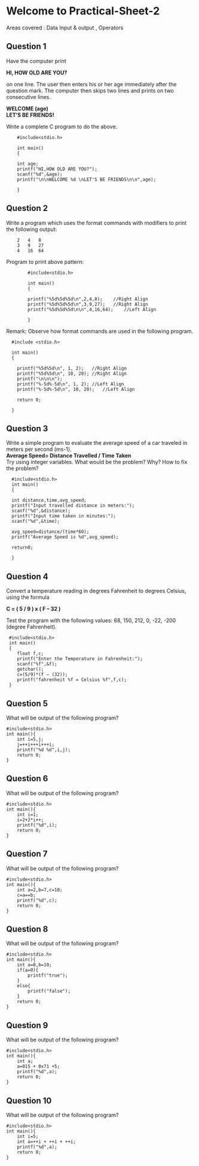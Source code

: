 # Welcome to Practical-Sheet-2 
Areas covered :	Data Input & output , Operators

## **Question 1** <br/>
Have the computer print

   **HI, HOW OLD ARE YOU?**

on one line. The user then enters his or her age immediately after the question mark. The computer then skips two lines and prints on two consecutive lines.

**WELCOME (age)<br/>
LET’S BE FRIENDS!**

Write a complete C program to do the above.
        
        #include<stdio.h>
        
        int main()
        {
        
        int age;
        printf("HI,HOW OLD ARE YOU?");
        scanf("%d",&age);
        printf("\n\nWELCOME %d \nLET'S BE FRIENDS\n\n",age);
        
        }
        
## Question 2
Write a program which uses the format commands with modifiers to print the following output:

        2	4	8
        3	9	27
        4	16	64
        
Program to print above pattern:
            
            #include<stdio.h>
            
            int main()
            {
            
            printf("%5d%5d%5d\n",2,4,8);	//Right Align
            printf("%5d%5d%5d\n",3,9,27);	//Right Align
            printf("%5d%5d%5d\n\n",4,16,64);	//Left Align
            
            }
            
Remark:
Observe how format commands are used in the following program.
        
      #include <stdio.h>
      
      int main()
      {
      
        printf("%5d%5d\n", 1, 2);	//Right Align
        printf("%5d%5d\n", 10, 20);	//Right Align
        printf("\n\n\n");
        printf("%-5d%-5d\n", 1, 2);	//Left Align
        printf("%-5d%-5d\n", 10, 20);	//Left Align
        
        return 0;
        
      }
      
## Question 3
Write a simple program to evaluate the average speed of a car traveled in meters per second (ms-1).<br/>
**Average Speed= Distance Travelled / Time Taken**<br/>
Try using integer variables. What would be the problem? Why?  How to fix the problem?
      
      #include<stdio.h>
      int main()
      {
      
      int distance,time,avg_speed;
      printf("Input travelled distance in meters:");
      scanf("%d",&distance);
      printf("Input time taken in minutes:");
      scanf("%d",&time);
      
      avg_speed=distance/(time*60);
      printf("Average Speed is %d",avg_speed);
      
      return0;
      
      }

## Question 4
Convert a temperature reading in degrees Fahrenheit to degrees Celsius, using the formula

**C = ( 5 / 9 ) x ( F – 32 )**

Test the program with the following values: 68, 150, 212, 0, -22, -200 (degree Fahrenheit).
    
     #include<stdio.h>
     int main()
     {
        float f,c;
        printf("Enter the Temperature in Fahrenheit:");
        scanf("%f",&f);
        getchar();
        c=(5/9)*(f – (32));
        printf("fahrenheit %f = Celsius %f",f,c);
     }

## Question 5

What will be output of the following program?
        
    #include<stdio.h>
    int main(){
        int i=5,j;
        j=++i+++i+++i;
        printf("%d %d",i,j);
        return 0;
    }

## Question 6

What will be output of the following program?

    #include<stdio.h>
    int main(){
        int i=1;
        i=2+2*i++;
        printf("%d",i);
        return 0;
    }

## Question 7

What will be output of the following program?

    #include<stdio.h>
    int main(){
        int a=2,b=7,c=10;
        c=a==b;
        printf("%d",c);
        return 0;
    }

## Question 8

What will be output of the following program?

    #include<stdio.h>
    int main(){
        int a=0,b=10;
        if(a=0){
            printf("true");
        }
        else{
            printf("false");
        }
        return 0;
    }

## Question 9

What will be output of the following program?

    #include<stdio.h>
    int main(){
        int a;
        a=015 + 0x71 +5;
        printf("%d",a);
        return 0;
    }

## Question 10

What will be output of the following program?

    #include<stdio.h>
    int main(){
        int i=5;
        int a=++i + ++i + ++i;
        printf("%d",a);
        return 0;
    }
